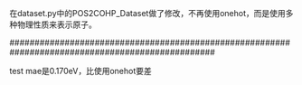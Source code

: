 在dataset.py中的POS2COHP_Dataset做了修改，不再使用onehot，而是使用多种物理性质来表示原子。

#################################################################################################

test mae是0.170eV，比使用onehot要差
